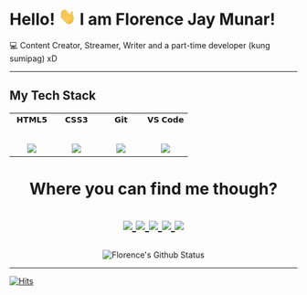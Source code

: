 # Hello! <img src="https://raw.githubusercontent.com/parth-27/parth-27/master/Hi.gif" width="30px" height="30px"> I am Florence Jay Munar!

:computer: Content Creator, Streamer, Writer and a part-time developer (kung sumipag) xD

---

## My Tech Stack

<table>
  <tbody>
    <tr valign="top">
      <td width="25%" align="center">
        <span>𝗛𝗧𝗠𝗟𝟱</span><br><br><br>
        <img height="64px" src="https://cdn.svgporn.com/logos/html-5.svg">
      </td>
      <td width="25%" align="center">
        <span>𝗖𝗦𝗦𝟯</span><br><br><br>
        <img height="64px" src="https://cdn.svgporn.com/logos/css-3.svg">
      </td>
      <td width="25%" align="center">
        <span>𝗚𝗶𝘁</span><br><br><br>
        <img height="64px" src="https://cdn.svgporn.com/logos/git-icon.svg">
      </td>
      <td width="25%" align="center">
        <span>𝗩𝗦 𝗖𝗼𝗱𝗲</span><br><br><br>
        <img height="64px" src="https://cdn.svgporn.com/logos/visual-studio-code.svg">
      </td>
    </tr>
  </tbody>
</table>

<h1 align="center">
   Where you can find me though?
<p align="center">
  <a href="https://www.facebook.com/iamflorencejay">
     <img src="https://img.shields.io/badge/Facebook-1877f2?logo=Facebook&logoColor=white">
  </a>

  <a href="https://twitter.com/iamflorencejay">
    <img src="https://img.shields.io/badge/Twitter-1da1f2?logo=Twitter&logoColor=white">
  </a>
  
  <a href="https://www.instagram.com/iamflorencejay/">
    <img src="https://img.shields.io/badge/Instagram-e4405f?logo=Instagram&logoColor=white">
  </a>
  
  <a href="https://linkedin.com/in/iamflorencejay">
    <img src="https://img.shields.io/badge/LinkedIn-0a66c2?logo=LinkedIn&logoColor=white">
  </a>
  
  <a href="https://odysee.com/$/invite/@iamflorencejay">
    <img src="https://img.shields.io/badge/Odysee-ef1970?logo=Odysee&logoColor=white">
  </a>
  
</p>
</h1>

<div align = "center">

![Florence's Github Status](https://github-readme-stats.vercel.app/api?username=iamflorencejay&show_icons=true&title_color=3793c4&icon_color=ffbb00&text_color=ffffff&bg_color=000000)

</div>

---

[![Hits](https://hits.seeyoufarm.com/api/count/incr/badge.svg?url=https%3A%2F%2Fgithub.com%2Fgjbae1212%2Fhit-counter&count_bg=%2369006B&title_bg=%23171717&icon=actigraph.svg&icon_color=%23E7E7E7&title=Visitors&edge_flat=false)](https://florencejaymunar.com)
